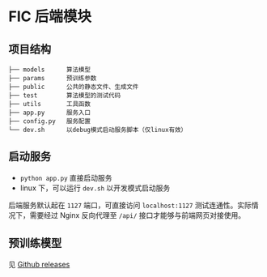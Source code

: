 # FIC 后端模块

## 项目结构

```
├── models      算法模型
├── params      预训练参数
├── public      公共的静态文件、生成文件
├── test        算法模型的测试代码
├── utils       工具函数
├── app.py      服务入口
├── config.py   服务配置
└── dev.sh      以debug模式启动服务脚本（仅linux有效）
```

## 启动服务

- `python app.py` 直接启动服务
- linux 下，可以运行 `dev.sh` 以开发模式启动服务

后端服务默认起在 `1127` 端口，可直接访问 `localhost:1127` 测试连通性。实际情况下，需要经过 Nginx 反向代理至 `/api/` 接口才能够与前端网页对接使用。

## 预训练模型

见 [Github releases](https://github.com/ceynri/FIC/releases)
